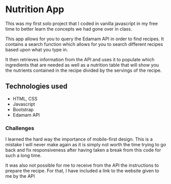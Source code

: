 # Nutrition App

This was my first solo project that I coded in vanilla javascript in my free time to better learn the concepts we had gone over in class.

This app allows for you to query the Edamam API in order to find recipes. It contains a search function which allows for you to search different recipes based upon what you type in.

It then retrieves information from the API and uses it to populate which ingredients that are needed as well as a nutrition table that will show you the nutrients contained in the recipe divided by the servings of the recipe.

## Technologies used

- HTML, CSS
- Javascript
- Bootstrap
- Edamam API

### Challenges

I learned the hard way the importance of mobile-first design. This is a mistake I will never make again as it is simply not worth the time trying to go back and fix responsiveness after having taken a break from this code for such a long time.

It was also not possible for me to receive from the API the instructions to prepare the recipe. For that, I have included a link to the website given to me by the API
